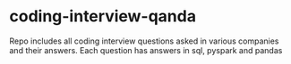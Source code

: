 # coding-interview-qanda
Repo includes all coding interview questions asked in various companies and their answers. 
Each question has answers in sql, pyspark and pandas
